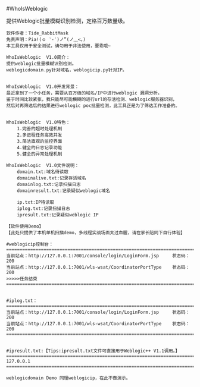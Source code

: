 #WhoIsWeblogic

提供Weblogic批量模糊识别检测，定格百万数量级。

    软件作者：Tide_RabbitMask
    免责声明：Pia!(ｏ ‵-′)ノ”(ノ﹏<。)
    本工具仅用于安全测试，请勿用于非法使用，要乖哦~
        
    WhoIsWeblogic  V1.0简介：
	提供weblogic批量模糊识别检测。
	weblogicdomain.py针对域名，weblogicip.py针对IP。
	
	
	WhoIsWeblogic  V1.0开发背景：
	最近拿到了一个小任务，需要从百万级的域名/IP中进行weblogic 漏洞分析。
	鉴于时间比较紧张，我只能尽可能模糊的进行url的存活检测、weblogic服务器识别，
	然后对再筛选后的结果进行weblogic poc批量检测，此工具正是为了筛选工作准备的。

	
	WhoIsWeblogic  V1.0特色：
		1.完善的超时处理机制
		2.多进程任务高效并发
		3.简洁直观的监控界面
		4.健全的日志记录功能
		5.健全的异常处理机制
		
	WhoIsWeblogic  V1.0文件说明：
		domain.txt:域名待读取
		domainalive.txt:记录存活域名
		domainlog.txt:记录扫描日志
		domainresult.txt:记录疑似weblogic域名
	
		ip.txt:IP待读取
		iplog.txt:记录扫描日志
		ipresult.txt:记录疑似weblogic IP
	
	【软件使用Demo】
	【此处只提供了本机单机扫描demo，多线程实战场面太过血腥，请在家长陪同下自行体验】
	
	#weblogicip控制台：
	=========================================================================
	当前站点：http://127.0.0.1:7001/console/login/LoginForm.jsp     状态码：200
	当前站点：http://127.0.0.1:7001/wls-wsat/CoordinatorPortType    状态码：200
	>>>>>任务结束
	=========================================================================
	
		
	#iplog.txt：
	=========================================================================
	当前站点：http://127.0.0.1:7001/console/login/LoginForm.jsp     状态码：200
	当前站点：http://127.0.0.1:7001/wls-wsat/CoordinatorPortType    状态码：200
	=========================================================================
	
	
	#ipresult.txt:【Tips:ipresult.txt文件可直接用于Weblogic++ V1.1调用。】
	=========================================================================
	127.0.0.1
	=========================================================================
	
	weblogicdomain Demo 同理weblogicip，在此不做演示。
